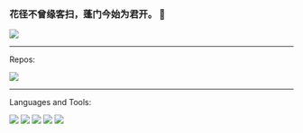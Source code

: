### 花径不曾缘客扫，蓬门今始为君开。 👋



<!--
<img align="left" src="https://github-readme-stats.vercel.app/api?username=Lvan826199&count_private=true&show_icons=true&theme=radicalhide_title=true&show_icons=true" />
-->

<img align="" src="https://github-readme-stats.vercel.app/api/top-langs/?username=Lvan826199&layout=compact" />


<br>



<!--
**Lvan826199/Lvan826199** is a ✨ _special_ ✨ repository because its `README.md` (this file) appears on your GitHub profile.

Here are some ideas to get you started:

-->

---

Repos:


![](https://count.getloli.com/get/@Lvan826199.github.readme?theme=rule34)


---

Languages and Tools:



[![](https://img.shields.io/badge/python-blue?style=flat-square&logo=python&logoColor=white)](#)
[![](https://img.shields.io/badge/Django-black?style=flat-square&logo=Django&logoColor=white)](#)
[![](https://img.shields.io/badge/playwright-1E8449?style=flat-square&logo=playwright&logoColor=white)](#)
[![](https://img.shields.io/badge/selenium-green?style=flat-square&logo=selenium&logoColor=white)](#)
[![](https://img.shields.io/badge/Golang-1E90FF?style=flat-square&logo=go&logoColor=white)](#)



<!--

- 🔭 I’m currently working on ...
- 🌱 I’m currently learning ...
- 👯 I’m looking to collaborate on ...
- 🤔 I’m looking for help with ...
- 💬 Ask me about ...
- 📫 How to reach me: ...
- 😄 Pronouns: ...
- ⚡ Fun fact: ...

-->

